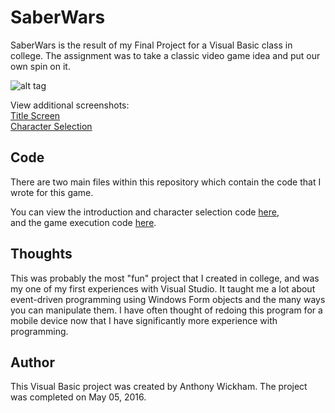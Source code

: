 SaberWars
===

SaberWars is the result of my Final Project for a Visual Basic class in college.
The assignment was to take a classic video game idea and put our own spin on it.


![alt tag](https://cloud.githubusercontent.com/assets/19334063/25259861/9afcde8c-2616-11e7-8237-724c0ab8fb7e.jpg)

View additional screenshots:  
[Title Screen](https://cloud.githubusercontent.com/assets/19334063/25257732/14102c3e-2608-11e7-9ff0-d3baad10dfae.jpg)  
[Character Selection](https://cloud.githubusercontent.com/assets/19334063/25259847/90bdcb52-2616-11e7-87c6-e33c60bdb374.jpg)

Code
---

There are two main files within this repository which contain the code that I wrote for this game.

You can view the introduction and character selection code
[here](https://github.com/wickhama09/SaberWars/blob/master/Final_Anthony_Wickham/FrmGame.vb),  
and the game execution code
[here](https://github.com/wickhama09/SaberWars/blob/master/Final_Anthony_Wickham/Resources/GamePlay.vb).


Thoughts
---

This was probably the most "fun" project that I created in college, and was my one of my first experiences with Visual Studio. It taught me a lot
about event-driven programming using Windows Form objects and the many ways you can manipulate them. I have often thought of redoing this program for a mobile device now that I have significantly more experience with programming.








Author
---

This Visual Basic project was created by Anthony Wickham. The project was completed on May 05, 2016.

